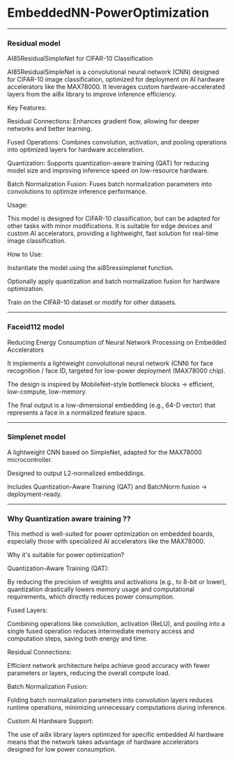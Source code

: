 # EmbeddedNN-PowerOptimization 
---------------------------------------------------------------------------------------------------------------------------------------------------
### Residual model  ###

AI85ResidualSimpleNet for CIFAR-10 Classification

AI85ResidualSimpleNet is a convolutional neural network (CNN) designed for CIFAR-10 image classification, optimized for deployment on AI hardware accelerators like the MAX78000. It leverages custom hardware-accelerated layers from the ai8x library to improve inference efficiency.

Key Features:

Residual Connections: Enhances gradient flow, allowing for deeper networks and better learning.

Fused Operations: Combines convolution, activation, and pooling operations into optimized layers for hardware acceleration.

Quantization: Supports quantization-aware training (QAT) for reducing model size and improving inference speed on low-resource hardware.

Batch Normalization Fusion: Fuses batch normalization parameters into convolutions to optimize inference performance.

Usage:

This model is designed for CIFAR-10 classification, but can be adapted for other tasks with minor modifications. It is suitable for edge devices and custom AI accelerators, providing a lightweight, fast solution for real-time image classification.

How to Use:

Instantiate the model using the ai85ressimplenet function.

Optionally apply quantization and batch normalization fusion for hardware optimization.

Train on the CIFAR-10 dataset or modify for other datasets.

--------------------------------------------------------------------------------------------------------------------------------------

### Faceid112 model ###

Reducing Energy Consumption of Neural Network Processing on Embedded Accelerators

It implements a lightweight convolutional neural network (CNN) for face recognition / face ID, targeted for low-power deployment (MAX78000 chip).

The design is inspired by MobileNet-style bottleneck blocks → efficient, low-compute, low-memory.

The final output is a low-dimensional embedding (e.g., 64-D vector) that represents a face in a normalized feature space.

-------------------------------------------------------------------------------------------------------------------------------------

###   Simplenet model  ###

A lightweight CNN based on SimpleNet, adapted for the MAX78000 microcontroller.

Designed to output L2-normalized embeddings.

Includes Quantization-Aware Training (QAT) and BatchNorm fusion → deployment-ready.


-----------------------------------------------------------------------------------------------------------------------------------
### Why Quantization aware training ??  ###

This method is well-suited for power optimization on embedded boards, especially those with specialized AI accelerators like the MAX78000. 

Why it's suitable for power optimization?

Quantization-Aware Training (QAT): 

By reducing the precision of weights and activations (e.g., to 8-bit or lower), quantization drastically lowers memory usage and computational requirements, which directly reduces power consumption.

Fused Layers:

Combining operations like convolution, activation (ReLU), and pooling into a single fused operation reduces intermediate memory access and computation steps, saving both energy and time.

Residual Connections:

Efficient network architecture helps achieve good accuracy with fewer parameters or layers, reducing the overall compute load.

Batch Normalization Fusion:

Folding batch normalization parameters into convolution layers reduces runtime operations, minimizing unnecessary computations during inference.

Custom AI Hardware Support:

The use of ai8x library layers optimized for specific embedded AI hardware means that the network takes advantage of hardware accelerators designed for low power consumption.




